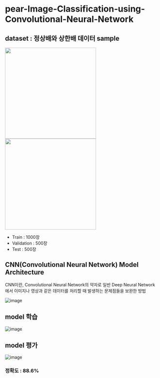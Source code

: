# pear-Image-Classification-using-Convolutional-Neural-Network



## dataset : 정상배와 상한배 데이터 sample

<img src="https://user-images.githubusercontent.com/61724682/133013857-85d63dae-c963-41a5-9cbd-e5353052c162.JPG" width="300" height="300">  <img src="https://user-images.githubusercontent.com/61724682/133013881-afc31cac-1178-415e-bc55-e99e254dfa70.JPG" width="300" height="300">
  - Train : 1000장
  - Validation : 500장
  - Test : 500장

## CNN(Convolutional Neural Network) Model Architecture

CNN이란, Convolutional Neural Network의 약자로 일반 Deep Neural Network에서 이미지나 영상과 같은 데이터를 처리할 때 발생하는 문제점들을 보완한 방법

![image](https://user-images.githubusercontent.com/61724682/134812425-b5e4efd9-3470-4516-aed6-f3df36717b30.png)

## model 학습
    
![image](https://user-images.githubusercontent.com/61724682/134812369-7e165cfc-71cf-4dd2-b985-10e6a279288d.png)

## model 평가

![image](https://user-images.githubusercontent.com/61724682/134812444-e66586af-8b4b-487e-a04d-2b9d35758494.png)

### 정확도 : 88.6%
